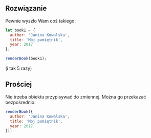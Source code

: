 ## Rozwiązanie
Pewnie wyszło Wam coś takiego:
```javascript
let book1 = {
  author: 'Janina Kowalska',
  title: 'Mój pamiętnik',
  year: 2017
};

renderBook(book1);
```
(i tak 5 razy)

## Prościej
Nie trzeba obiektu przypisywać do zmiennej.
Można go przekazać bezpośrednio:
```javascript
renderBook({
  author: 'Janina Kowalska',
  title: 'Mój pamiętnik',
  year: 2017
});
```
